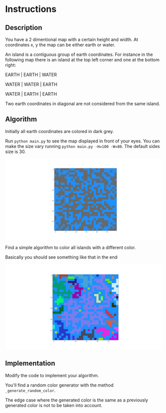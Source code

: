 # Instructions

## Description

You have a 2 dimentional map with a certain height and width. At coordinates x, y the map can be either earth or water.

An island is a contiguous group of earth coordinates. For instance in the following map there is an island at the top left corner and one at the bottom right:

EARTH | EARTH | WATER

WATER | WATER | EARTH

WATER | EARTH | EARTH

Two earth coordinates in diagonal are not considered from the same island.

## Algorithm

Initially all earth coordinates are colored in dark grey.

Run `python main.py` to see the map displayed in front of your eyes. You can make the size vary running `python main.py -H=100 -W=80`. The default sides size is 30.

![intial_image](initial.png)

Find a simple algorithm to color all islands with a different color.

Basically you should see something like that in the end

![final_image](final.png)


## Implementation

Modify the code to implement your algorithm.

You'll find a random color generator with the method `_generate_random_color`.

The edge case where the generated color is the same as a previously generated color is not to be taken into account.
